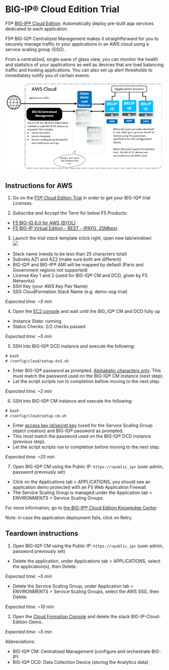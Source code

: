 BIG-IP® Cloud Edition Trial
===========================

F5® [BIG-IP® Cloud Edition](https://www.f5.com/pdf/products/f5_bigip_cloud_edition_solution_overview.pdf): Automatically deploy pre-built app services dedicated to each application.

F5® BIG-IQ® Centralized Management makes it straightforward for you to securely manage traffic to your applications in an AWS cloud using a service scaling group (SSG).

From a centralized, single-pane of glass view, you can monitor the health and statistics of your applications as well as devices that are load balancing traffic and hosting applications. You can also set up alert thresholds to immediately notify you of certain events.

![Deployment Diagram](images/aws-ssg-example-in-cloud.png)

Instructions for AWS
--------------------

1. Go on the [F5® Cloud Edition Trial](https://f5.com/products/trials/product-trials) in order to get your BIG-IQ® trial Licenses.

2. Subscribe and Accept the Term for below F5 Products:

 * [F5 BIG-IQ 6.0 for AWS (BYOL)](https://aws.amazon.com/marketplace/pp/B00KIZG6KA)
 * [F5 BIG-IP Virtual Edition - BEST - (PAYG, 25Mbps)](https://aws.amazon.com/marketplace/pp/B079C4WR32)

3. Launch the *trial stack* template (click right, open new tab/window):  <a href="https://console.aws.amazon.com/cloudformation/home?region=us-east-1#/stacks/new?stackName=BIG-IP-CE-Trial&templateURL=https:%2F%2Fs3.amazonaws.com%2Fbig-iq-quickstart-cf-templates%2F6.0.0%2Frefit-for-public-urls%2Fbigiq-cm-dcd-pair-with-ssg.template" target="_blank">  
   <img src="https://s3.amazonaws.com/cloudformation-examples/cloudformation-launch-stack.png"/></a>

  * Stack name (needs to be less than 25 characters total)
  * Subnets AZ1 and AZ2 (make sure both are different)
  * BIG-IQ® and BIG-IP® AMI will be mapped by default (Paris and Government regions not supported)
  * License Key 1 and 2 (used for BIG-IQ® CM and DCD, given by F5 Networks)
  * SSH Key (your AWS Key Pair Name)
  * SSG CloudFormation Stack Name (e.g. demo-ssg-trial)

  *Expected time: ~5 min*

4. Open the [EC2 console](https://console.aws.amazon.com/ec2/v2/home) and wait until the BIG_IQ® CM and DCD fully up

  * Instance State: running
  * Status Checks: 2/2 checks passed

  *Expected time: ~5 min*

5. SSH into BIG-IQ® DCD instance and execute the following:
```
# bash
# /config/cloud/setup-dcd.sh
```
  * Enter BIG-IQ® password as prompted. [Alphabetic characters only](https://support.f5.com/csp/article/K2873). This must match the password used on the BIG-IQ® CM instance (next step).
  * Let the script scripts run to completion before moving to the next step.

  *Expected time: ~2 min*

6.	SSH into BIG-IQ® CM instance and execute the following:
```
# bash
# /config/cloud/setup-cm.sh
```
  * Enter [access key id/secret key](https://docs.aws.amazon.com/general/latest/gr/managing-aws-access-keys.html) (used for the Service Scaling Group object creation) and BIG-IQ® password as prompted.
  * This must match the password used on the BIG-IQ® DCD instance (previous step).
  * Let the script scripts run to completion before moving to the next step.

  *Expected time: ~25 min*

7. Open BIG-IQ® CM using the Public IP: ``https://<public_ip>`` (user admin, password previously set)

  * Click on the Applications tab > APPLICATIONS, you should see an application demo protected with an F5 Web Application Firewall.
  * The Service Scaling Group is managed under the Application tab > ENVIRONMENTS > Service Scaling Groups.

For more information, go to [the BIG-IP® Cloud Edition Knowledge Center](https://support.f5.com/csp/knowledge-center/software/BIG-IP?module=BIG-IP%20Cloud%20Edition)

Note: in case the application deployment fails, click on Retry.

Teardown instructions
---------------------
1. Open BIG-IQ® CM using the Public IP: ``https://<public_ip>`` (user admin, password previously set)

  * Delete the application, under Applications tab > APPLICATIONS, select the application(s), then Delete.

  *Expected time: ~5 min*

  * Delete the Service Scaling Group, under Application tab > ENVIRONMENTS > Service Scaling Groups, select the AWS SSG, then Delete.

  *Expected time: ~10 min*

2. Open the [Cloud Formation Console](https://console.aws.amazon.com/cloudformation/) and delete the stack BIG-IP-Cloud-Edition-Demo.

  *Expected time: ~5 min*


Abbreviations:
- BIG-IQ® CM: Centralized Management (configure and orchestrate BIG-IP)
- BIG-IQ® DCD: Data Collection Device (storing the Analytics data)
